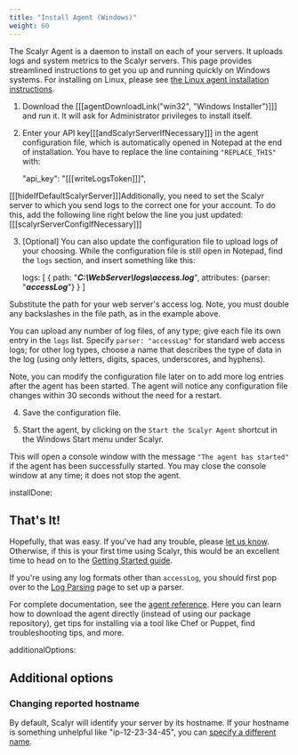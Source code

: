 ```yaml
---
title: "Install Agent (Windows)"
weight: 60
---
```


The Scalyr Agent is a daemon to install on each of your servers. It uploads logs and system metrics
to the Scalyr servers. This page provides streamlined instructions to get you up and running quickly
on Windows systems.  For installing on Linux, please see 
[the Linux agent installation instructions](/help/install-agent-linux).

1.  Download the [[[agentDownloadLink("win32", "Windows Installer")]]]
and run it.  It will ask for Administrator privileges to install itself.

2.  Enter your API key[[[andScalyrServerIfNecessary]]] in the agent configuration file, which is automatically opened 
in Notepad at the end of installation.  You have to replace the line containing ``"REPLACE_THIS"``
with:

      "api_key": "[[[writeLogsToken]]]",

[[[hideIfDefaultScalyrServer]]]Additionally, you need to set the Scalyr server to which you send logs to the correct
one for your account.  To do this, add the following line right below the line you just updated:
[[[scalyrServerConfigIfNecessary]]]

3.  [Optional] You can also update the configuration file to upload logs of your choosing.  While the 
configuration file is still open in Notepad, find the ``logs`` section, and insert something like this:

    logs: [
      {
        path: "***C:\\WebServer\\logs\\access.log***",
        attributes: {parser: "***accessLog***"}
      }
    ]

Substitute the path for your web server's access log. Note, you must double any backslashes in the file path, as
in the example above.

You can upload any number of log files, of any
type; give each file its own entry in the ``logs`` list. Specify ``parser: "accessLog"`` for standard
web access logs; for other log types, choose a name that describes the type of data in the log (using
only letters, digits, spaces, underscores, and hyphens).

Note, you can modify the configuration file later on to add more log entries after the agent has been started.
The agent will notice any configuration file changes within 30 seconds without the need for a restart.

4. Save the configuration file.

5. Start the agent, by clicking on the ``Start the Scalyr Agent`` shortcut in the Windows Start menu under Scalyr.

This will open a console window with the message ``"The agent has started"`` if the agent has been
successfully started.  You may close the console window at any time; it does not stop the agent.

installDone:
## That's It!

Hopefully, that was easy. If you've had any trouble, please [let us know](mailto:support@scalyr.com).
Otherwise, if this is your first time using Scalyr, this would be an excellent time to head on to the
[Getting Started guide](/help/getting-started).

If you're using any log formats other than ``accessLog``, you should first pop over to the
[Log Parsing](/help/parsing-logs) page to set up a parser.

For complete documentation, see the [agent reference](/help/scalyr-agent). Here you can learn
how to download the agent directly (instead of using our package repository), get tips for
installing via a tool like Chef or Puppet, find troubleshooting tips, and more.

additionalOptions: <Additional Options>
## Additional options

### Changing reported hostname

By default, Scalyr will identify your server by its hostname. If your hostname is something unhelpful
like "ip-12-23-34-45", you can [specify a different name](/help/scalyr-agent#hostname).
